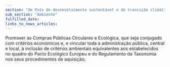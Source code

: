 ```yaml
---
section: "Um País de desenvolvimento sustentável e de transição climática"
sub_section: "Ambiente"
fulfilled_date:
links_to_news_articles:
---
```


Promover as Compras Públicas Circulares e Ecológica, que seja conjugado com critérios económicos e, e vincular toda a administração pública, central e local, à inclusão de critérios ambientais equivalentes aos estabelecidos no quadro do Pacto Ecológico Europeu e do Regulamento da Taxonomia nos seus procedimentos de aquisição;